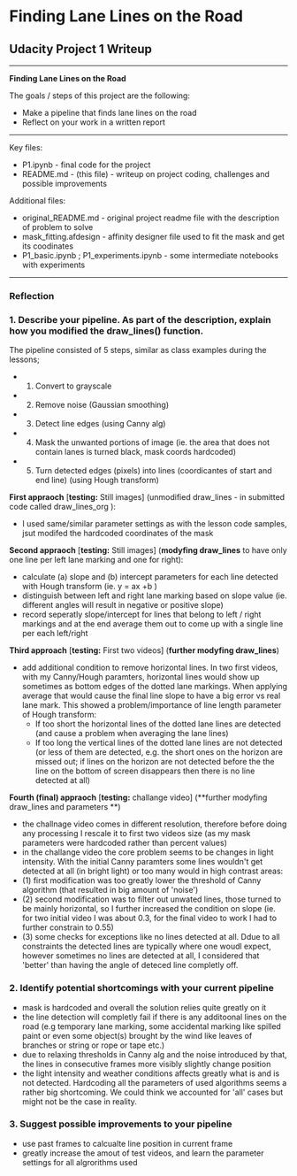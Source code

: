 # **Finding Lane Lines on the Road** 

## Udacity Project 1 Writeup

---

**Finding Lane Lines on the Road**

The goals / steps of this project are the following:
* Make a pipeline that finds lane lines on the road
* Reflect on your work in a written report


[//]: # (Image References)

[image1]: ./examples/grayscale.jpg "Grayscale"

---

Key files:
* P1.ipynb - final code for the project
* README.md - (this file) - writeup on project coding, challenges and possible improvements

Additional files:
* original_README.md - original project readme file with the description of problem to solve
* mask_fitting.afdesign - affinity designer file used to fit the mask and get its coodinates
* P1_basic.ipynb ; P1_experiments.ipynb - some intermediate notebooks with experiments 

---

### Reflection

### 1. Describe your pipeline. As part of the description, explain how you modified the draw_lines() function.

The pipeline consisted of 5 steps, similar as class examples during the lessons;
* 1. Convert to grayscale
* 2. Remove noise (Gaussian smoothing)
* 3. Detect line edges (using Canny alg)
* 4. Mask the unwanted portions of image (ie. the area that does not contain lanes is turned black, mask coords hardcoded)
* 5. Turn detected edges (pixels) into lines (coordicantes of start and end line) (using Hough transform)

**First appraoch** \[**testing:** Still images] (unmodified draw_lines - in submitted code called draw_lines_org ):
* I used same/similar parameter settings as with the lesson code samples, jsut modifed the hardcoded coordinates of the mask

**Second appraoch** \[**testing:** Still images] (**modyfing draw_lines** to have only one line per left lane marking and one for right):
* calculate (a) slope and (b) intercept parameters for each line detected with Hough transform (ie. y = ax +b )
* distinguish between left and right lane marking based on slope value (ie. different angles will result in negative or positive slope)
* record seperatly slope/intercept for lines that belong to left / right markings and at the end average them out to come up with a single line per each left/right

**Third approach** \[**testing:** First two videos] (**further modyfing draw_lines**)
* add additional condition to remove horizontal lines. In two first videos, with my Canny/Hough paramters, horizontal lines would show up sometimes as bottom edges of the dotted lane markings. When applying average that would cause the final line slope to have a big error vs real lane mark. This showed a problem/importance of line length parameter of Hough transform:
  * If too short the horizontal lines of the dotted lane lines are detected (and cause a problem when averaging the lane lines)
  * If too long the vertical lines of the dotted lane lines are not detected (or less of them are detected, e.g. the short ones on the horizon are missed out; if lines on the horizon are not detected before the the line on the bottom of screen disappears then there is no line detected at all)

**Fourth (final) appraoch** \[**testing:** challange video] (**further modyfing draw_lines and parameters **)
* the challnage video comes in different resolution, therefore before doing any processing I rescale it to first two videos size (as my mask parameters were hardcoded rather than percent values)
* in the challange video the core problem seems to be changes in light intensity. With the initial Canny paramters some lines wouldn't get detected at all (in bright light) or too many would in high contrast areas:
 * (1) first modification was too greatly lower the threshold of Canny algorithm (that resulted in big amount of 'noise')
 * (2) second modification was to filter out unwated lines, those turned to be mainly horizontal, so I further increased the condition on slope (ie. for two initial video I was about 0.3, for the final video to work I had to further constrain to 0.55)
 * (3) some checks for exceptions like no lines detected at all. Ddue to all constraints the detected lines are typically where one woudl expect, however sometimes no lines are detected at all, I considered that 'better' than having the angle of deteced line completly off.


### 2. Identify potential shortcomings with your current pipeline

* mask is hardcoded and overall the solution relies quite greatly on it
* the line detection will completly fail if there is any additoonal lines on the road (e.g temporary lane marking, some accidental marking like spilled paint or even some object(s) brought by the wind like leaves of branches or string or rope or tape etc.)
* due to relaxing thresholds in Canny alg and the noise introduced by that, the lines in consecutive frames more visibly slightly change position
* the light intensity and weather conditions affects greatly what is and is not detected. Hardcoding all the parameters of used algorithms seems a rather big shortcoming. We could think we accounted for 'all' cases but might not be the case in reality.

### 3. Suggest possible improvements to your pipeline

* use past frames to calcualte line position in current frame
* greatly increase the amout of test videos, and learn the parameter settings for all algrorithms used
